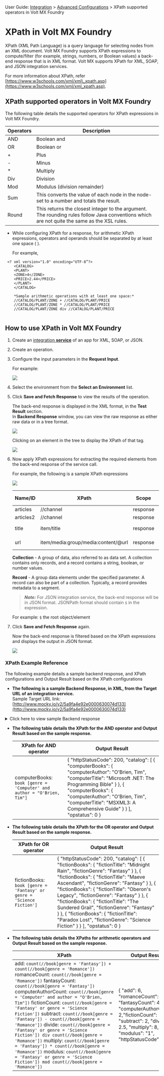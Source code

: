                                

User Guide: [Integration](Services.md#integration) \> [Advanced Configurations](Advanced_Configurations.md) > XPath supported operators in Volt MX Foundry

XPath in Volt MX Foundry
=======================

XPath (XML Path Language) is a query language for selecting nodes from an XML document. Volt MX Foundry supports XPath expressions to compute/filter (for example, strings, numbers, or Boolean values) a back-end response that is in XML format. Volt MX supports XPath for XML, SOAP, and JSON integration services.

For more information about XPath, refer [https://www.w3schools.com/xml/xml\_xpath.asp](https://www.w3schools.com/xml/xml_xpath.asp).

XPath supported operators in Volt MX Foundry
-------------------------------------------

The following table details the supported operators for XPath expressions in Volt MX Foundry.

  
| Operators | Description |
| --- | --- |
| AND | Boolean and |
| OR | Boolean or |
| + | Plus |
| \- | Minus |
| \* | Multiply |
| Div | Division |
| Mod | Modulus (division remainder) |
| Sum | This converts the value of each node in the node-set to a number and totals the result. |
| Round | This returns the closest integer to the argument. The rounding rules follow Java conventions which are not quite the same as the XSL rules. |

*   While configuring XPath for a response, for arithmetic XPath expressions, operators and operands should be separated by at least one space ( ).
    
    For example,
    
```
 <? xml version="1.0" encoding="UTF-8”?>  
    <CATALOG>
    <PLANT>  
    <ZONE>4</ZONE>  
    <PRICE>2.44</PRICE>
    </PLANT>  
    </CATALOG>
      
    *Sample arithmetic operations with at least one space:*   
    //CATALOG/PLANT/ZONE + //CATALOG/PLANT/PRICE
    //CATALOG/PLANT/ZONE * //CATALOG/PLANT/PRICE
    //CATALOG/PLANT/ZONE div //CATALOG/PLANT/PRICE
    
```

How to use XPath in Volt MX Foundry
----------------------------------

1.  Create an [integration **service**](#IntegrationSDpage) of an app for XML, SOAP, or JSON.
2.  Create an operation.
3.  Configure the input parameters in the **Request Input**.
    
    For example:
    
    ![](Resources/Images/Xpathinput_576x209.png)
    
4.  Select the environment from the **Select an Environment** list.
5.  Click **Save and Fetch Response** to view the results of the operation.
    
    The back-end response is displayed in the XML format, in the **Test Result** section.  
    In **Backend Response** window, you can view the raw response as either raw data or in a tree format.
    
    ![](Resources/Images/ResponseXPath_575x486.png)
    
    Clicking on an element in the tree to display the XPath of that tag.
    
    ![](Resources/Images/Xpath_Tree.png)
    
6.  Now apply XPath expressions for extracting the required elements from the back-end response of the service call.
    
    For example, the following is a sample XPath expressions
    
    ![](Resources/Images/ResponseOutputXPath_576x259.png)
    
      
    | Name/ID | XPath | Scope | Data Type | Collection ID | Record ID |
    | --- | --- | --- | --- | --- | --- |
    | articles | //channel | response | Collection |   |   |
    | articles2 | //channel | response | Record | articles |   |
    | title | item/title | response | Sting string |   | articles2 |
    | url | item/media:group/media:content/@url | response | Sting string |   | articles2 |


    **Collection** - A group of data, also referred to as data set. A collection contains only records, and a record contains a string, boolean, or number values. 

    **Record** - A group data elements under the specified parameter. A record can also be part of a collection. Typically, a record provides metadata to a segment. 

    > **_Note:_** For JSON integration service, the back-end response will be in JSON format. JSONPath format should contain `$` in the expression.  
      
    For example: `$` the root object/element
    
7.  Click **Save and Fetch Response** again.
    
    Now the back-end response is filtered based on the XPath expressions and displays the output in JSON format.
    
    ![](Resources/Images/XPathouput.png)
    

### **XPath Example Reference**

The following example details a sample backend response, and XPath configurations and Output Result based on the XPath configurations

*   **The following is a sample Backend Response, in XML, from the Target URL of an integration service.**  
    Sample Target URL link: [http://www.mocky.io/v2/5a9fa4e92e0000630074d133](http://www.mocky.io/v2/5a9fa4e92e0000630074d133)
    
    
<details close markdown="block"><summary>Click here to view sample Backend response</summary>  
    
    
```
 <!-- This is a Sample backend response -->  
      
    <catalog>
        <book id="bk101">
            <author>Gambardella, Matthew</author>
            <title>XML Developer's Guide</title>
            <genre>Computer</genre>
            <price>44.95</price>
            <publish_date>2000-10-01</publish_date>
        </book>
        <book id="bk102">
            <author>Ralls, Kim</author>
            <title>Midnight Rain</title>
            <genre>Fantasy</genre>
            <price>5.95</price>
            <publish_date>2000-12-16</publish_date>
        </book>
        <book id="bk103">
            <author>Corets, Eva</author>
            <title>Maeve Ascendant</title>
            <genre>Fantasy</genre>
            <price>5.95</price>
            <publish_date>2000-11-17</publish_date>
        </book>
        <book id="bk104">
            <author>Corets, Eva</author>
            <title>Oberon's Legacy</title>
            <genre>Fantasy</genre>
            <price>5.95</price>
            <publish_date>2001-03-10</publish_date>
        </book>
        <book id="bk105">
            <author>Corets, Eva</author>
            <title>The Sundered Grail</title>
            <genre>Fantasy</genre>
            <price>5.95</price>
            <publish_date>2001-09-10</publish_date>
        </book>
        <book id="bk106">
            <author>Randall, Cynthia</author>
            <title>Lover Birds</title>
            <genre>Romance</genre>
            <price>4.95</price>
            <publish_date>2000-09-02</publish_date>
        </book>
        <book id="bk107">
            <author>Thurman, Paula</author>
            <title>Splish Splash</title>
            <genre>Romance</genre>
            <price>4.95</price>
            <publish_date>2000-11-02</publish_date>
        </book>
        <book id="bk108">
            <author>Knorr, Stefan</author>
            <title>Creepy Crawlies</title>
            <genre>Horror</genre>
            <price>4.95</price>
            <publish_date>2000-12-06</publish_date>
        </book>
        <book id="bk109">
            <author>Kress, Peter</author>
            <title>Paradox Lost</title>
            <genre>Science Fiction</genre>
            <price>6.95</price>
            <publish_date>2000-11-02</publish_date>
        </book>
        <book id="bk110">
            <author>O'Brien, Tim</author>
            <title>Microsoft .NET: The Programming Bible</title>
            <genre>Computer</genre>
            <price>36.95</price>
            <publish_date>2000-12-09</publish_date>
        </book>
        <book id="bk111">
            <author>O'Brien, Tim</author>
            <title>MSXML3: A Comprehensive Guide</title>
            <genre>Computer</genre>
            <price>36.95</price>
            <publish_date>2000-12-01</publish_date>
        </book>
        <book id="bk112">
            <author>Galos, Mike</author>
            <title>Visual Studio 7: A Comprehensive Guide</title>
            <genre>Computer</genre>
            <price>49.95</price>
            <publish_date>2001-04-16</publish_date>
        </book>
    </catalog>
```

</details>
    
*   **The following table details the XPath for the AND operator and Output Result based on the sample response.**
    
      
    | XPath for AND operator | Output Result |
    | --- | --- |
    | computerBooks: `book [genre = 'Computer' and author = "O'Brien, Tim"]` | { "httpStatusCode": 200, "catalog": \[ { "computerBooks": { "computerAuthor": "O'Brien, Tim", "computerTitle": "Microsoft .NET: The Programming Bible" } }, { "computerBooks": { "computerAuthor": "O'Brien, Tim", "computerTitle": "MSXML3: A Comprehensive Guide" } } \], "opstatus": 0 } |
    
*   **The following table details the XPath for the OR operator and Output Result based on the sample response.**
    
      
    | XPath for OR operator | Output Result |
    | --- | --- |
    |  fictionBooks: `book [genre = 'Fantasy' or genre = 'Science Fiction']` |  { "httpStatusCode": 200, "catalog": \[ { "fictionBooks": { "fictionTitle": "Midnight Rain", "fictionGenre": "Fantasy" } }, { "fictionBooks": { "fictionTitle": "Maeve Ascendant", "fictionGenre": "Fantasy" } }, { "fictionBooks": { "fictionTitle": "Oberon's Legacy", "fictionGenre": "Fantasy" } }, { "fictionBooks": { "fictionTitle": "The Sundered Grail", "fictionGenre": "Fantasy" } }, { "fictionBooks": { "fictionTitle": "Paradox Lost", "fictionGenre": "Science Fiction" } } \], "opstatus": 0 } |
    
*   **The following table details the XPaths for arithmetic operators and Output Result based on the sample response.**
    
      
    | XPath | Output Result |
    | --- | --- |
    | add: `count(//book[genre = 'Fantasy']) + count(//book[genre = 'Romance'])` romanceCount: `count(//book[genre = 'Romance'])` fantasyCount: `count(//book[genre = 'Fantasy'])` computerAuthorCount: `count(//book[genre = 'Computer' and author = "O'Brien, Tim"])` fictionCount: `count(//book[genre = 'Fantasy' or genre = 'Science Fiction'])` subtract: `count(//book[genre = 'Fantasy']) - count(//book[genre = 'Romance'])` divide: `count(//book[genre = 'Fantasy' or genre = 'Science Fiction']) div count(//book[genre = 'Romance'])` multiply: `count(//book[genre = 'Fantasy']) * count(//book[genre = 'Romance'])` modulus: `count(//book[genre = 'Fantasy' or genre = 'Science Fiction']) mod count(//book[genre = 'Romance'])` | { "add": 6, "romanceCount": 2, "fantasyCount": 4,  "computerAuthorCount": 2,"fictionCount": 5, "subtract": 2, "divide": 2.5, "multiply": 8, "modulus": "1", "httpStatusCode": 200 } |
